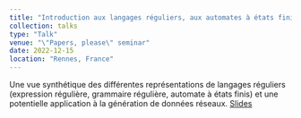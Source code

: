 ```yaml
---
title: "Introduction aux langages réguliers, aux automates à états finis et aux expressions régulières, et leurs applications en machine learning"
collection: talks
type: "Talk"
venue: "\"Papers, please\" seminar"
date: 2022-12-15
location: "Rennes, France"
---
```


Une vue synthétique des différentes représentations de langages réguliers (expression régulière, grammaire régulière, automate à états finis) et une potentielle application à la génération de données réseaux. [Slides](https://pfgimenez.github.io/files/intro-regex.pdf)
